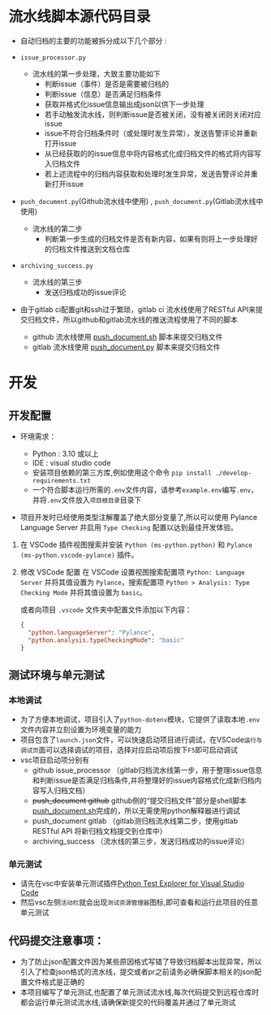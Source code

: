 # 流水线脚本源代码目录

- 自动归档的主要的功能被拆分成以下几个部分 :
- `issue_processor.py`
  - 流水线的第一步处理，大致主要功能如下
    - 判断issue（事件）是否是需要被归档的
    - 判断issue（信息）是否满足归档条件
    - 获取并格式化issue信息输出成json以供下一步处理
    - 若手动触发流水线，则判断issue是否被关闭，没有被关闭则关闭对应issue
    - issue不符合归档条件时（或处理时发生异常），发送告警评论并重新打开issue
    - 从已经获取的的issue信息中将内容格式化成归档文件的格式将内容写入归档文件
    - 若上述流程中的归档内容获取和处理时发生异常，发送告警评论并重新打开issue
- `push_document.py`(Github流水线中使用) , `push_document.py`(Gitlab流水线中使用)
  - 流水线的第二步
    - 判断第一步生成的归档文件是否有新内容，如果有则将上一步处理好的归档文件推送到文档仓库
- `archiving_success.py`
  - 流水线的第三步
    - 发送归档成功的issue评论
    

- 由于gitlab ci配置git和ssh过于繁琐，gitlab ci 流水线使用了RESTful API来提交归档文件，所以github和gitlab流水线的推送流程使用了不同的脚本
    - github 流水线使用 [push_document.sh](./push_document.sh) 脚本来提交归档文件
    - gitlab 流水线使用 [push_document.py](./push_document.py) 脚本来提交归档文件


# 开发

## 开发配置

- 环境需求：
    - Python : 3.10 或以上
    - IDE : visual studio code
    - 安装项目依赖的第三方库,例如使用这个命令 `pip install ./develop-requirements.txt`
    - 一个符合脚本运行所需的`.env`文件内容，请参考`example.env`编写`.env`，并将`.env`文件放入`项目根目录`目录下

- 项目开发时已经使用类型注解覆盖了绝大部分变量了,所以可以使用 Pylance Language Server 并启用 `Type Checking` 配置以达到最佳开发体验。

1. 在 VSCode 插件视图搜索并安装 `Python (ms-python.python)` 和 `Pylance (ms-python.vscode-pylance)` 插件。
2. 修改 VSCode 配置
   在 VSCode 设置视图搜索配置项 `Python: Language Server` 并将其值设置为 `Pylance`，搜索配置项 `Python > Analysis: Type Checking Mode` 并将其值设置为 `basic`。

   或者向项目 `.vscode` 文件夹中配置文件添加以下内容：

   ```json title=settings.json
   {
     "python.languageServer": "Pylance",
     "python.analysis.typeCheckingMode": "basic"
   }
   ```

## 测试环境与单元测试
### 本地调试
- 为了方便本地调试，项目引入了`python-dotenv`模块，它提供了读取本地`.env`文件内容并立刻设置为环境变量的能力
- 项目包含了`launch.json`文件，可以快速启动项目进行调试，在VSCode`运行与调试页`面可以选择调试的项目，选择对应启动项后按下`F5`即可启动调试
- vsc项目启动项分别有
    - github issue_processor （gitlab归档流水线第一步，用于整理issue信息和判断issue是否满足归档条件,并将整理好的issue内容格式化成新归档内容写入归档文档）
    - ~~push_document github~~ github侧的“提交归档文件”部分是shell脚本[push_document.sh](src/push_document.sh)完成的，所以无需使用python解释器进行调试
    - push_document gitlab （gitlab测归档流水线第二步，使用gitlab RESTful API 将新归档文档提交到仓库中）
    - archiving_success （流水线的第三步，发送归档成功的issue评论）

### 单元测试
- 请先在vsc中安装单元测试插件[Python Test Explorer for Visual Studio Code](https://marketplace.visualstudio.com/items?itemName=LittleFoxTeam.vscode-python-test-adapter)
- 然后vsc左侧`活动栏`就会出现`测试资源管理器`图标,即可查看和运行此项目的任意单元测试

## 代码提交注意事项：
- 为了防止json配置文件因为某些原因格式写错了导致归档脚本出现异常，所以引入了检查json格式的流水线，提交或者pr之前请务必确保脚本相关的json配置文件格式是正确的
- 本项目编写了单元测试,也配置了单元测试流水线,每次代码提交到远程仓库时都会运行单元测试流水线,请确保新提交的代码覆盖并通过了单元测试